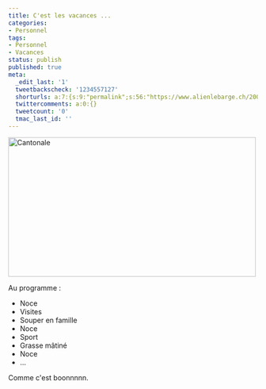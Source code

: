 ```yaml
---
title: C'est les vacances ...
categories:
- Personnel
tags:
- Personnel
- Vacances
status: publish
published: true
meta:
  _edit_last: '1'
  tweetbackscheck: '1234557127'
  shorturls: a:7:{s:9:"permalink";s:56:"https://www.alienlebarge.ch/2008/07/28/cest-les-vacances/";s:7:"tinyurl";s:25:"https://tinyurl.com/awgp4d";s:4:"isgd";s:17:"https://is.gd/ikeg";s:5:"bitly";s:18:"https://bit.ly/qKr8";s:5:"snipr";s:22:"https://snipr.com/b9xbo";s:5:"snurl";s:22:"https://snurl.com/b9xbo";s:7:"snipurl";s:24:"https://snipurl.com/b9xbo";}
  twittercomments: a:0:{}
  tweetcount: '0'
  tmac_last_id: ''
---
```

<a title="Cantonale de alienlebarge, sur Flickr" href="https://www.flickr.com/photos/alienlebarge/2685066236/"><img src="https://farm4.static.flickr.com/3199/2685066236_1b715bc4b5.jpg" alt="Cantonale" width="500" height="281" /></a>

<a title="Cantonale de alienlebarge, sur Flickr" href="https://www.flickr.com/photos/alienlebarge/2685066236/"></a>Au programme :
<ul>
	<li>Noce</li>
	<li>Visites</li>
	<li>Souper en famille</li>
	<li>Noce</li>
	<li>Sport</li>
	<li>Grasse mâtiné</li>
	<li>Noce</li>
	<li>...</li>
</ul>
<div>Comme c'est boonnnnn.</div>
